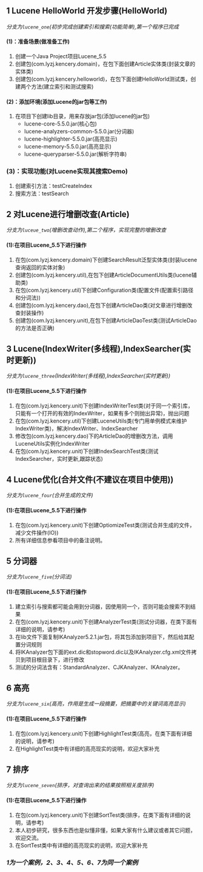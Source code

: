 ## 1 Lucene HelloWorld 开发步骤(HelloWorld)
*分支为`lucene_one`(初步完成创建索引和搜索(功能简单),第一个程序已完成*
#### (1)：准备场景(做准备工作)
1. 创建一个Java Project项目Lucene_5.5
2. 创建包(com.lyzj.kencery.domain)，在包下面创建Article实体类(封装文章的实体类)
3. 创建包(com.lyzj.kencery.helloworld)，在包下面创建HelloWorld测试类，创建两个方法(建立索引和测试搜索)

#### (2)：添加环境(添加Lucene的jar包等工作)
1. 在项目下创建lib目录，用来存放jar包(添加lucene的jar包)
    *  lucene-core-5.5.0.jar(核心包)  
    *  lucene-analyzers-common-5.5.0.jar(分词器)
    *  lucene-highlighter-5.5.0.jar(高亮显示)  
    *  lucene-memory-5.5.0.jar(高亮显示)
    *  lucene-queryparser-5.5.0.jar(解析字符串)

### (3)：实现功能(对Lucene实现其搜索Demo)
1. 创建索引方法：testCreateIndex
2. 搜索方法：testSearch

## 2 对Lucene进行增删改查(Article)
*分支为`luceue_two`(增删改查动作),第二个程序，实现完整的增删改查* 
#### (1):在项目Lucene_5.5下进行操作
1. 在包(com.lyzj.kencery.domain)下创建SearchResult泛型实体类(封装lucene查询返回的实体对象)
2. 创建包(com.lyzj.kencery.util),在包下创建ArticleDocumentUtils类(lucene辅助类)
3. 在包(com.lyzj.kencery.util)下创建Configuration类(配置文件(配置索引路径和分词法))
4. 创建包(com.lyzj.kencery.dao),在包下创建ArticleDao类(对文章进行增删改查封装操作)
5. 创建包(com.lyzj.kencery.unit),在包下创建ArticleDaoTest类(测试ArticleDao的方法是否正确)

## 3 Lucene(IndexWriter(多线程),IndexSearcher(实时更新))
*分支为`lucene_three`(IndexWriter(多线程),IndexSearcher(实时更新))* 
#### (1):在项目Lucene_5.5下进行操作
1. 在包(com.lyzj.kencery.unit)下创建IndexWriterTest类(对于同一个索引库，只能有一个打开的有效的IndexWriter，如果有多个则抛出异常)，抛出问题
2. 在包(com.lyzj.kencery.util)下创建LuceneUtils类(专门用单例模式来维护IndexWriter类)，解决IndexWriter、IndexSearcher
3. 修改包(com.lyzj.kencery.dao)下的ArticleDao的增删改方法，调用LuceneUtils实例化IndexWriter
4. 在包(com.lyzj.kencery.unit)下创建IndexSearchTest类(测试IndexSearcher，实时更新,跟踪状态)

## 4 Lucene优化(合并文件(不建议在项目中使用))
*分支为`lucene_four`(合并生成的文件)* 
#### (1):在项目Lucene_5.5下进行操作
1. 在包(com.lyzj.kencery.unit)下创建OptiomizeTest类(测试合并生成的文件，减少文件操作(IO))
2. 所有详细信息参看项目中的备注说明。

## 5 分词器
*分支为`lucene_five`(分词法)* 
#### (1):在项目Lucene_5.5下进行操作
1. 建立索引与搜索都可能会用到分词器，因使用同一个，否则可能会搜索不到结果
2. 在包(com.lyzj.kencery.unit)下创建AnalyzerTest类(测试分词器，在类下面有详细的说明，请参考)
3. 在lib文件下面复制IKAnalyzer5.2.1.jar包，将其包添加到项目下，然后给其配置分词规则
4. 将IKAnalyzer包下面的ext.dic和stopword.dic以及IKAnalyzer.cfg.xml文件拷贝到项目根目录下，进行修改
5. 测试的分词法含有：StandardAnalyzer、CJKAnalyzer、IKAnalyzer。

## 6 高亮
*分支为`lucene_six`(高亮，作用是生成一段摘要，把摘要中的关键词高亮显示)* 
#### (1):在项目Lucene_5.5下进行操作
1. 在包(com.lyzj.kencery.unit)下创建HighlightTest类(高亮，在类下面有详细的说明，请参考)
2. 在HighlightTest类中有详细的高亮现实的说明，欢迎大家补充

## 7 排序
*分支为`lucene_seven`(排序，对查询出来的结果按照相关度排序)* 
#### (1):在项目Lucene_5.5下进行操作
1. 在包(com.lyzj.kencery.unit)下创建SortTest类(排序，在类下面有详细的说明，请参考)
2. 本人初步研究，很多东西也是似懂非懂，如果大家有什么建议或者其它问题，欢迎交流。
3. 在SortTest类中有详细的高亮现实的说明，欢迎大家补充

	
### *1为一个案例，2、3、4、5、6、7为同一个案例*